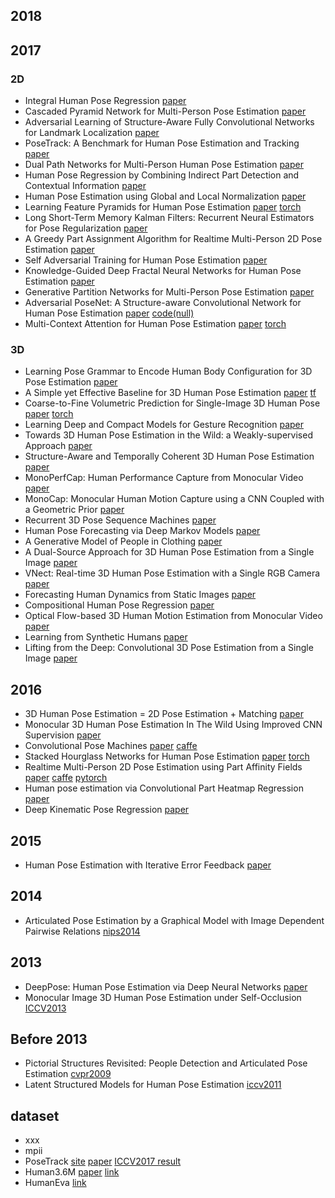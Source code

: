 

## 2018

## 2017
### 2D
- Integral Human Pose Regression [paper](https://arxiv.org/pdf/1711.08229.pdf)
- Cascaded Pyramid Network for Multi-Person Pose Estimation [paper](https://arxiv.org/pdf/1711.07319.pdf)
- Adversarial Learning of Structure-Aware Fully Convolutional Networks for Landmark Localization [paper](https://arxiv.org/pdf/1711.00253.pdf) 
- PoseTrack: A Benchmark for Human Pose Estimation and Tracking [paper](https://arxiv.org/pdf/1710.10000.pdf)
- Dual Path Networks for Multi-Person Human Pose Estimation [paper](https://arxiv.org/pdf/1710.10192.pdf)
- Human Pose Regression by Combining Indirect Part Detection and Contextual Information [paper](https://arxiv.org/pdf/1710.02322.pdf)
- Human Pose Estimation using Global and Local Normalization [paper](https://arxiv.org/pdf/1709.07220.pdf)
- Learning Feature Pyramids for Human Pose Estimation [paper](https://arxiv.org/pdf/1708.01101.pdf) [torch](https://github.com/bearpaw/PyraNet)
- Long Short-Term Memory Kalman Filters: Recurrent Neural Estimators for Pose Regularization [paper](https://arxiv.org/pdf/1708.01885.pdf)
- A Greedy Part Assignment Algorithm for Realtime Multi-Person 2D Pose Estimation [paper](https://arxiv.org/ftp/arxiv/papers/1708/1708.09182.pdf)
- Self Adversarial Training for Human Pose Estimation [paper](https://arxiv.org/pdf/1707.02439.pdf)
- Knowledge-Guided Deep Fractal Neural Networks for Human Pose Estimation [paper](https://arxiv.org/pdf/1705.02407.pdf)
- Generative Partition Networks for Multi-Person Pose Estimation [paper](https://arxiv.org/pdf/1705.07422.pdf)
- Adversarial PoseNet: A Structure-aware Convolutional Network for Human Pose Estimation [paper](https://arxiv.org/pdf/1705.00389.pdf) [code(null)](https://github.com/Captain-Xiong/Adversarial-PoseNet)
- Multi-Context Attention for Human Pose Estimation [paper](https://arxiv.org/pdf/1702.07432.pdf) [torch](https://github.com/bearpaw/pose-attention)

### 3D
- Learning Pose Grammar to Encode Human Body Configuration for 3D Pose Estimation [paper](https://arxiv.org/pdf/1710.06513.pdf)
- A Simple yet Effective Baseline for 3D Human Pose Estimation [paper](https://arxiv.org/pdf/1705.03098.pdf) [tf](https://github.com/una-dinosauria/3d-pose-baseline)
- Coarse-to-Fine Volumetric Prediction for Single-Image 3D Human Pose [paper](https://arxiv.org/pdf/1611.07828.pdf) [torch](https://github.com/geopavlakos/c2f-vol-train)
- Learning Deep and Compact Models for Gesture Recognition [paper](https://arxiv.org/pdf/1712.10136.pdf)
- Towards 3D Human Pose Estimation in the Wild: a Weakly-supervised Approach [paper](https://arxiv.org/pdf/1704.02447.pdf)
- Structure-Aware and Temporally Coherent 3D Human Pose Estimation [paper](https://arxiv.org/pdf/1711.09250.pdf)
- MonoPerfCap: Human Performance Capture from Monocular Video [paper](https://arxiv.org/pdf/1708.02136.pdf)
- MonoCap: Monocular Human Motion Capture using a CNN Coupled with a Geometric Prior [paper](https://arxiv.org/pdf/1701.02354.pdf)
- Recurrent 3D Pose Sequence Machines [paper](https://arxiv.org/pdf/1707.09695.pdf)
- Human Pose Forecasting via Deep Markov Models [paper](https://arxiv.org/pdf/1707.09240.pdf)
- A Generative Model of People in Clothing [paper](https://arxiv.org/pdf/1705.04098.pdf)
- A Dual-Source Approach for 3D Human Pose Estimation from a Single Image [paper](https://arxiv.org/pdf/1705.02883.pdf)
- VNect: Real-time 3D Human Pose Estimation with a Single RGB Camera [paper](https://arxiv.org/pdf/1705.01583.pdf)
- Forecasting Human Dynamics from Static Images [paper](https://arxiv.org/pdf/1704.03432.pdf)
- Compositional Human Pose Regression [paper](https://arxiv.org/pdf/1704.00159.pdf)
- Optical Flow-based 3D Human Motion Estimation from Monocular Video [paper](https://arxiv.org/pdf/1703.00177.pdf)
- Learning from Synthetic Humans [paper](https://arxiv.org/pdf/1701.01370.pdf)
- Lifting from the Deep: Convolutional 3D Pose Estimation from a Single Image [paper](https://arxiv.org/pdf/1701.00295.pdf)


## 2016
- 3D Human Pose Estimation = 2D Pose Estimation + Matching [paper](https://arxiv.org/pdf/1612.06524.pdf)
- Monocular 3D Human Pose Estimation In The Wild Using Improved CNN Supervision [paper](https://arxiv.org/pdf/1611.09813.pdf)
- Convolutional Pose Machines [paper](https://arxiv.org/pdf/1602.00134v4.pdf) [caffe](https://github.com/shihenw/convolutional-pose-machines-release)
- Stacked Hourglass Networks for Human Pose Estimation [paper](https://arxiv.org/pdf/1603.06937.pdf) [torch](https://github.com/anewell/pose-hg-train)
- Realtime Multi-Person 2D Pose Estimation using Part Affinity Fields [paper](https://arxiv.org/pdf/1611.08050.pdf) [caffe](https://github.com/ZheC/Realtime_Multi-Person_Pose_Estimation) [pytorch](https://github.com/tensorboy/pytorch_Realtime_Multi-Person_Pose_Estimation)
- Human pose estimation via Convolutional Part Heatmap Regression [paper](https://arxiv.org/pdf/1609.01743.pdf)
- Deep Kinematic Pose Regression [paper](https://arxiv.org/pdf/1609.05317.pdf)

## 2015
- Human Pose Estimation with Iterative Error Feedback [paper](https://arxiv.org/pdf/1507.06550.pdf)

## 2014
- Articulated Pose Estimation by a Graphical Model with Image Dependent Pairwise Relations [nips2014]()

## 2013
- DeepPose: Human Pose Estimation via Deep Neural Networks [paper](https://arxiv.org/pdf/1312.4659.pdf)
- Monocular Image 3D Human Pose Estimation under Self-Occlusion [ICCV2013](https://www.cv-foundation.org/openaccess/content_iccv_2013/papers/Radwan_Monocular_Image_3D_2013_ICCV_paper.pdf)

## Before 2013
- Pictorial Structures Revisited: People Detection and Articulated Pose Estimation [cvpr2009]()
- Latent Structured Models for Human Pose Estimation [iccv2011](http://vision.imar.ro/human3.6m/ils_iccv11.pdf)

## dataset
- xxx
- mpii
- PoseTrack [site](https://posetrack.net/) [paper](https://arxiv.org/pdf/1710.10000.pdf) [ICCV2017 result](https://posetrack.net/workshops/iccv2017/posetrack-challenge-results.html)
- Human3.6M [paper](http://vision.imar.ro/human3.6m/pami-h36m.pdf) [link](https://vision.imar.ro/human3.6m/)
- HumanEva [link](http://humaneva.is.tue.mpg.de/)

